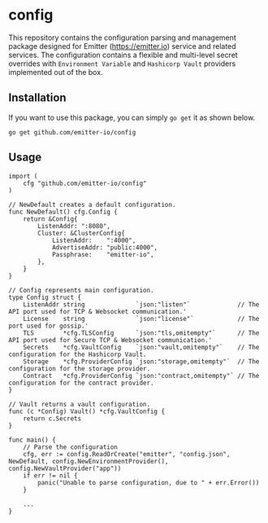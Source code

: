 # config

This repository contains the configuration parsing and management package designed for Emitter (https://emitter.io) service and related services. The configuration contains a flexible and multi-level secret overrides with `Environment Variable` and `Hashicorp Vault` providers implemented out of the box.


## Installation

If you want to use this package, you can simply `go get` it as shown below.

```
go get github.com/emitter-io/config
```

## Usage

```
import (
	cfg "github.com/emitter-io/config"
)

// NewDefault creates a default configuration.
func NewDefault() cfg.Config {
	return &Config{
		ListenAddr: ":8080",
		Cluster: &ClusterConfig{
			ListenAddr:    ":4000",
			AdvertiseAddr: "public:4000",
			Passphrase:    "emitter-io",
		},
	}
}

// Config represents main configuration.
type Config struct {
	ListenAddr string              `json:"listen"`             // The API port used for TCP & Websocket communication.'
	License    string              `json:"license"`            // The port used for gossip.'
	TLS        *cfg.TLSConfig      `json:"tls,omitempty"`      // The API port used for Secure TCP & Websocket communication.'
	Secrets    *cfg.VaultConfig    `json:"vault,omitempty"`    // The configuration for the Hashicorp Vault.
	Storage    *cfg.ProviderConfig `json:"storage,omitempty"`  // The configuration for the storage provider.
	Contract   *cfg.ProviderConfig `json:"contract,omitempty"` // The configuration for the contract provider.
}

// Vault returns a vault configuration.
func (c *Config) Vault() *cfg.VaultConfig {
	return c.Secrets
}

func main() {
	// Parse the configuration
	cfg, err := config.ReadOrCreate("emitter", "config.json", NewDefault, config.NewEnvironmentProvider(), config.NewVaultProvider("app"))
	if err != nil {
		panic("Unable to parse configuration, due to " + err.Error())
	}

    ...
}

```
